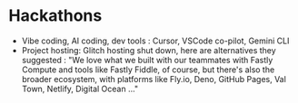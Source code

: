 # Hackathons
- Vibe coding, AI coding, dev tools : Cursor, VSCode co-pilot, Gemini CLI
- Project hosting: Glitch hosting shut down, here are alternatives they suggested : "We love what we built with our teammates with Fastly Compute and tools like Fastly Fiddle, of course, but there's also the broader ecosystem, with platforms like Fly.io, Deno, GitHub Pages, Val Town, Netlify, Digital Ocean ..."
